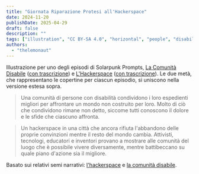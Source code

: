 ```yaml
---
title: "Giornata Riparazione Protesi all'Hackerspace"
date: 2024-11-20
publishDate: 2025-04-29
draft: false
description: ""
tags: ["illustration", "CC BY-SA 4.0", "horizontal", "people", "disability", "technology", "library", "economy", "cooperation"]
authors:
  - "thelemonaut"
---
```


Illustrazione per uno degli episodi di Solarpunk Prompts, [La Comunità Disabile](https://podcast.tomasino.org/@SolarpunkPrompts/episodes/the-disabled-community) ([con trascrizione](https://wiki.tomasino.org/writing/Solarpunk-Prompts---The-Disabled-Community)) e [L'Hackerspace](https://podcast.tomasino.org/@SolarpunkPrompts/episodes/the-hackerspace) ([con trascrizione](https://wiki.tomasino.org/writing/Solarpunk-Prompts---The-Hackerspace)). Le due metà, che rappresentano le copertine per ciascun episodio, si uniscono nella versione estesa sopra.

> Una comunità di persone con disabilità condividono i loro espedienti migliori per affrontare un mondo non costruito per loro. Molto di ciò che condividono rimane non detto, siccome tutti conoscono il dolore e le sfide che ciascuno affronta.

> Un hackerspace in una città che ancora rifiuta l'abbandono delle proprie convinzioni mentre il resto del mondo cambia. Attivisti, tecnologi, educatori e inventori provano a mostrare alle comunità del luogo che è possibile vivere diversamente, mentre battibeccano su quale piano d'azione sia il migliore.

Basato sui relativi semi narrativi: [l'hackerspace](/it/seeds/the-hackerspace) e [la comunità disabile](/it/seeds/the-disabled-community).
